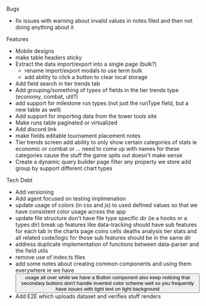 Bugs
- fix issues with warning about invalid values in notes filed and then not doing anything about it

Features
- Mobile designs
- make table headers sticky
- Extract the data import/export into a single page (bulk?)
    - rename import/export modals to use term bulk
    - add ability to click a button to clear local storage
- Add field search in tier trends tab
- Add grouping/something of types of fields in the tier trends type (economy, combat, util?)    
- add support for milestone run types (not just the runType field, but a new table as well)
- Add support for importing data from the tower tools site    
- Make runs table paginated or virtualized
- Add discord link
- make fields editable
    tournament placement
    notes
- Tier trends screen
    add ability to only show certain categories of stats
        ie economic or combat or ... need to come up with names for these categories cause the stuff the game spits out doesn't make sense
- Create a dynamic query builder page
    filter any property we store
    add group by
    support different chart types        

Tech Debt
- Add versioning
- Add agent focused on testing implmenation
- update usage of colors (in css and js) to used defined values so that we have consistent color usage across the app
- update file structure
    don't have file type specific dir (ie a hooks or a types dir)
    break up features
        like data-tracking should have sub features for each tab in the charts page
            coins
            cells
            deaths analysis
            tier stats
        and all related code/logic for those sub features should be in the same dir
- address duplicate implementation of functions between data-parser and the field utils
- remove use of index.ts files
- add some notes about creating common components and using them everywhere
    ie we have <button> usage all over while we have a Button component
    also keep noticing that secondary buttons don't handle inverted color scheme well
    so you frequently have issues with light text on light background
- Add E2E which uploads dataset and verifies stuff renders
